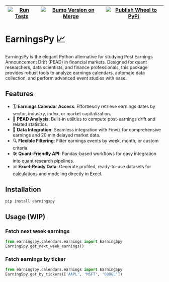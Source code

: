 
| [![Run Tests](https://github.com/c4road/earningspy/actions/workflows/run-tests.yml/badge.svg)](https://github.com/c4road/earningspy/actions/workflows/run-tests.yml) | [![Bump Version on Merge](https://github.com/c4road/earningspy/actions/workflows/bump-version.yml/badge.svg)](https://github.com/c4road/earningspy/actions/workflows/bump-version.yml) | [![Publish Wheel to PyPi](https://github.com/c4road/earningspy/actions/workflows/publish-wheel.yml/badge.svg)](https://github.com/c4road/earningspy/actions/workflows/publish-wheel.yml) |
|----------|----------|----------|


# EarningsPy 📈

EarningsPy is the elegant Python alternative for studying Post Earnings Announcement Drift (PEAD) in financial markets. Designed for quant researchers, data scientists, and finance professionals, this package provides robust tools to analyze earnings calendars, automate data collection, and perform advanced event studies with ease.

## Features

- 🗓️ **Earnings Calendar Access**: Effortlessly retrieve earnings dates by sector, industry, index, or market capitalization.
- 🚀 **PEAD Analysis**: Built-in utilities to compute post-earnings drift and related statistics.
- 🏦 **Data Integration**: Seamless integration with Finviz for comprehensive earnings and 20 min delayed market data.
- 🔍 **Flexible Filtering**: Filter earnings events by week, month, or custom criteria.
- 🛠️ **Quant-Friendly API**: Pandas-based workflows for easy integration into quant research pipelines.
- 📊 **Excel-Ready Data**: Generate profiled, ready-to-use datasets for calculations and modeling directly in Excel.


## Installation

```bash
pip install earningspy
```

## Usage (WIP)

### Fetch next week earnings
```python
from earningspy.calendars.earnings import EarningSpy
EarningSpy.get_next_week_earnings()
```

### Fetch earnings by ticker
```python
from earningspy.calendars.earnings import EarningSpy
EarningSpy.get_by_tickers(['AAPL', 'MSFT', 'GOOGL'])
```
